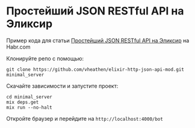 # Простейший JSON RESTful API на Эликсир

Пример кода для статьи [Простейший JSON RESTful API на Эликсир](https://habr.com/ru/post/444554/) на Habr.com

Клонируйте репо с помощью:
```
git clone https://github.com/vheathen/elixir-http-json-api-mod.git minimal_server
```

Скачайте зависимости и запустите проект:
```
cd minimal_server
mix deps.get
mix run --no-halt
```

Откройте браузер и перейдите на `http://localhost:4000/bot`